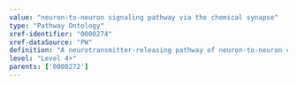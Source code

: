 ```yaml
---
value: "neuron-to-neuron signaling pathway via the chemical synapse"
type: "Pathway Ontology"
xref-identifier: "0000274"
xref-dataSource: "PW"
definition: "A neurotransmitter-releasing pathway of neuron-to-neuron communication. It involves fusion of neurotransmitter-filled synaptic vesicles with the plasma membrane, activation of postsynaptic receptors. It also involves recycling and re-release of synaptic vesicles."
level: "Level 4+"
parents: ['0000272']
---
```

